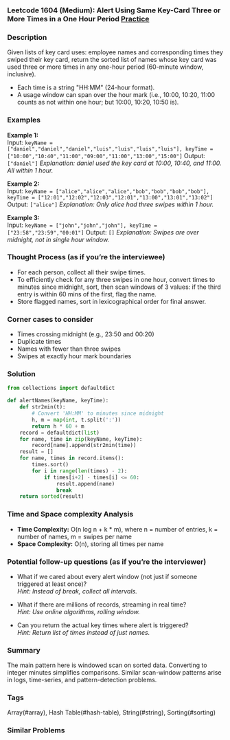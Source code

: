 ### Leetcode 1604 (Medium): Alert Using Same Key-Card Three or More Times in a One Hour Period [Practice](https://leetcode.com/problems/alert-using-same-key-card-three-or-more-times-in-a-one-hour-period)

### Description  
Given lists of key card uses: employee names and corresponding times they swiped their key card, return the sorted list of names whose key card was used three or more times in any one-hour period (60-minute window, inclusive).
- Each time is a string "HH:MM" (24-hour format).
- A usage window can span over the hour mark (i.e., 10:00, 10:20, 11:00 counts as not within one hour; but 10:00, 10:20, 10:50 is).

### Examples  

**Example 1:**  
Input: `keyName = ["daniel","daniel","daniel","luis","luis","luis","luis"], keyTime = ["10:00","10:40","11:00","09:00","11:00","13:00","15:00"]`
Output: `["daniel"]`
*Explanation: daniel used the key card at 10:00, 10:40, and 11:00. All within 1 hour.*

**Example 2:**  
Input: `keyName = ["alice","alice","alice","bob","bob","bob","bob"], keyTime = ["12:01","12:02","12:03","12:01","13:00","13:01","13:02"]`
Output: `["alice"]`
*Explanation: Only alice had three swipes within 1 hour.*

**Example 3:**  
Input: `keyName = ["john","john","john"], keyTime = ["23:58","23:59","00:01"]`
Output: `[]`
*Explanation: Swipes are over midnight, not in single hour window.*

### Thought Process (as if you’re the interviewee)  
- For each person, collect all their swipe times.
- To efficiently check for any three swipes in one hour, convert times to minutes since midnight, sort, then scan windows of 3 values: if the third entry is within 60 mins of the first, flag the name.
- Store flagged names, sort in lexicographical order for final answer.

### Corner cases to consider  
- Times crossing midnight (e.g., 23:50 and 00:20)
- Duplicate times
- Names with fewer than three swipes
- Swipes at exactly hour mark boundaries

### Solution

```python
from collections import defaultdict

def alertNames(keyName, keyTime):
    def str2min(t):
        # Convert 'HH:MM' to minutes since midnight
        h, m = map(int, t.split(':'))
        return h * 60 + m
    record = defaultdict(list)
    for name, time in zip(keyName, keyTime):
        record[name].append(str2min(time))
    result = []
    for name, times in record.items():
        times.sort()
        for i in range(len(times) - 2):
            if times[i+2] - times[i] <= 60:
                result.append(name)
                break
    return sorted(result)
```

### Time and Space complexity Analysis  
- **Time Complexity:** O(n log n + k * m), where n = number of entries, k = number of names, m = swipes per name
- **Space Complexity:** O(n), storing all times per name

### Potential follow-up questions (as if you’re the interviewer)  
- What if we cared about every alert window (not just if someone triggered at least once)?  
  *Hint: Instead of break, collect all intervals.*

- What if there are millions of records, streaming in real time?  
  *Hint: Use online algorithms, rolling window.*

- Can you return the actual key times where alert is triggered?  
  *Hint: Return list of times instead of just names.*

### Summary
The main pattern here is windowed scan on sorted data. Converting to integer minutes simplifies comparisons. Similar scan-window patterns arise in logs, time-series, and pattern-detection problems.

### Tags
Array(#array), Hash Table(#hash-table), String(#string), Sorting(#sorting)

### Similar Problems
